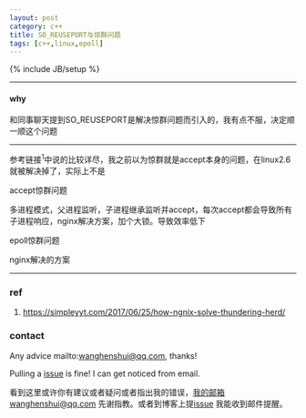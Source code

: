 ```yaml
---
layout: post
category: c++
title: SO_REUSEPORT与惊群问题
tags: [c++,linux,epoll]
---
```


{% include JB/setup %}

---

#### why

和同事聊天提到SO_REUSEPORT是解决惊群问题而引入的，我有点不服，决定顺一顺这个问题

---

参考链接<sup>1</sup>中说的比较详尽，我之前以为惊群就是accept本身的问题，在linux2.6就被解决掉了，实际上不是

accept惊群问题

多进程模式，父进程监听，子进程继承监听并accept，每次accept都会导致所有子进程响应，nginx解决方案，加个大锁。导致效率低下

epoll惊群问题

nginx解决的方案



---

### ref

1. https://simpleyyt.com/2017/06/25/how-ngnix-solve-thundering-herd/



### contact

Any advice mailto:wanghenshui@qq.com, thanks! 

Pulling a [issue](https://github.com/wanghenshui/wanghenshui.github.io/issues/new) is fine! I can get noticed from email.

看到这里或许你有建议或者疑问或者指出我的错误，我的邮箱wanghenshui@qq.com 先谢指教。或者到博客上提[issue](https://github.com/wanghenshui/wanghenshui.github.io/issues/new) 我能收到邮件提醒。